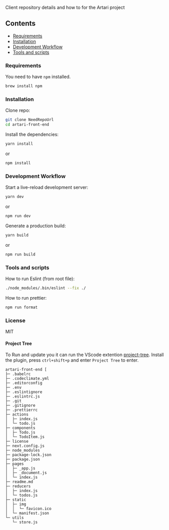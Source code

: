 Client repository details and how to for the Artari project

## Contents

- [Requirements](#requirements)
- [Installation](#installation)
- [Development Workflow](#development-workflow)
- [Tools and scripts](#tools-and-scripts)

### Requirements

You need to have `npm` installed.
```sh
brew install npm
```

### Installation
Clone repo: 
```sh
git clone NeedRepoUrl
cd artari-front-end
```

Install the dependencies:
```sh
yarn install
```
or
```sh
npm install
```

### Development Workflow
Start a live-reload development server:
```sh
yarn dev
```
or
```sh
npm run dev
```

Generate a production build:
```sh
yarn build
```
or
```sh
npm run build
```

### Tools and scripts
How to run Eslint (from root file):
```sh
./node_modules/.bin/eslint --fix ./
```
How to run prettier:
```sh
npm run format
```

### License
MIT

#### Project Tree
To Run and update you it can run the VScode extention [project-tree](https://marketplace.visualstudio.com/items?itemName=zhucy.project-tree). Install the plugin, press `ctrl+shift+p` and enter `Project Tree` to enter.
```
artari-front-end [
├─ .babelrc
├─ .codeclimate.yml
├─ .editorconfig
├─ .env
├─ .eslintignore
├─ .eslintrc.js
├─ .git
├─ .gitignore
├─ .prettierrc
├─ actions
│  ├─ index.js
│  └─ todo.js
├─ components
│  ├─ Todo.js
│  └─ TodoItem.js
├─ license
├─ next.config.js
├─ node_modules
├─ package-lock.json
├─ package.json
├─ pages
│  ├─ _app.js
│  ├─ _document.js
│  └─ index.js
├─ readme.md
├─ reducers
│  ├─ index.js
│  └─ todos.js
├─ static
│  ├─ img
│  │  └─ favicon.ico
│  └─ manifest.json
└─ utils
   └─ store.js
```